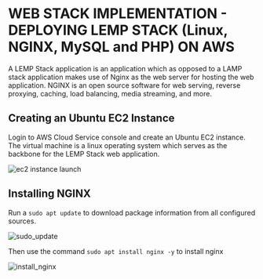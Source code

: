
# WEB STACK IMPLEMENTATION - DEPLOYING LEMP STACK (Linux, NGINX, MySQL and PHP) ON AWS

A LEMP Stack application is an application which as opposed to a LAMP stack application makes use of Nginx as the web server for hosting the web application. NGINX is an open source software for web serving, reverse proxying, caching, load balancing, media streaming, and more.

## Creating an Ubuntu EC2 Instance
Login to AWS Cloud Service console and create an Ubuntu EC2 instance. The virtual machine is a linux operating system which serves as the backbone for the LEMP Stack web application. 

![ec2 instance launch ](Images%5Cec2_launch_instance.PNG)

## Installing NGINX
Run a `sudo apt update` to download package information from all configured sources.

![sudo_update](Images%5Capt_update.PNG)

Then use the command `sudo apt install nginx -y` to install nginx

![install_nginx](Images%5Cinstall_nginx.PNG)

